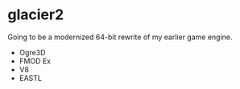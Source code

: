 glacier2
========

Going to be a modernized 64-bit rewrite of my earlier game engine.

* Ogre3D
* FMOD Ex
* V8
* EASTL